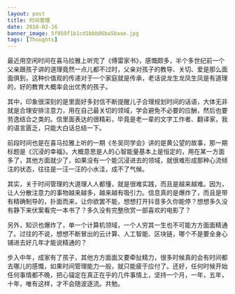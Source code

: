 ```yaml
---
layout: post
title: 时间管理
date: 2018-02-16
banner_image: 5f959f1b1cd1bbb86ba5baae.jpg
tags: [Thoughts]
---
```


最近用空闲时间在喜马拉雅上听完了《傅雷家书》，感慨颇多，半个多世纪前一个父亲跟孩子讲的道理竟然一点儿都不过时，父亲对孩子的教导、关切、爱是那么面面俱到，这种价值观的传递对于一个家庭就是传承，老话说龙生龙凤生凤是有道理的，好的教育大概率会出优秀的孩子。

<!--more-->

其中，印象很深刻的是里面好多封信不断提醒儿子合理规划时间的话语，大体无非就是合理安排注意力，用在自己最关切的领域，学会避免不必要的应酬，然后也要劳逸结合之类的。信里面表达的很精彩，毕竟是老一辈的文字工作者、翻译家，我的语言匮乏，只能大白话总结一下。

前段时间也是在喜马拉雅上听的一期《冬吴同学会》讲的是黄公望的故事，那一期标题是《沉浸的幸福》。大概意思是人的心智能量基本上是恒定的，用在某一方面多了，其他方面就少了，如果没有一个能沉浸进去的领域，就很难形成那种心流倾注的状态，往往是一汪一汪的小水洼，成不了气候。

其实，关于时间管理的大道理人人都懂，就是很难实践，而且是越来越难。因为，让人分散注意力的事物越来越多，越来越有吸引力。信息真的是爆炸了，而且是带有精确制导的，扑面而来，让你欲罢不能，想想打开抖音多久你能停？想想多久没有静下来伏案看完一本书了？多久没有完整欣赏一部喜欢的电影了？

另外，知识也爆炸了，单一个计算机领域，一个人穷其一生也不可能方方面面精通了。过往的不说，想想不断冒出的云计算、人工智能、区块链，哪个不是要全身心铺进去好几年才能说精通的？

步入中年，成家有了孩子，其他方方面面又要牵扯精力，很多时候真的会有时间都去哪儿的感慨，如果时间管理能力一般，就只能疲于应付了。还好，任何时候开始任何事情都不晚，把心锚定在真正在乎的几件事情上，坚持一个月，一年，五年，十年，唯有这样，才不会随波逐流。共勉。


